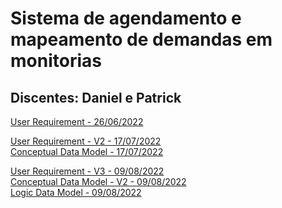 # Sistema de agendamento e mapeamento de demandas em monitorias
## Discentes: Daniel e Patrick

[User Requirement - 26/06/2022](files/user_requirements.pdf)

[User Requirement - V2 - 17/07/2022](files/user_requirements_v2.pdf)<br/>
[Conceptual Data Model - 17/07/2022](files/conceptual-model.png)

[User Requirement - V3 - 09/08/2022](files/user_requirements_v3.pdf)<br/>
[Conceptual Data Model - V2 - 09/08/2022](files/conceptual_model_v2.png)<br/>
[Logic Data Model - 09/08/2022](files/logic_model.png)